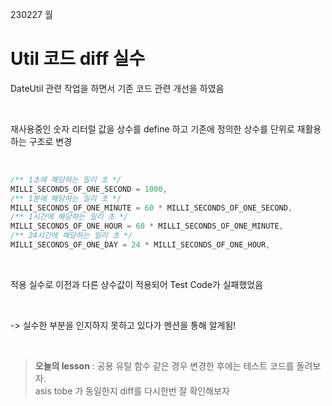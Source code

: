 230227 월

# Util 코드 diff 실수

DateUtil 관련 작업을 하면서 기존 코드 관련 개선을 하였음

&nbsp;

재사용중인 숫자 리터럴 값을 상수를 define 하고
기존에 정의한 상수를 단위로 재활용하는 구조로 변경

&nbsp;

```ts
/** 1초에 해당하는 밀리 초 */
MILLI_SECONDS_OF_ONE_SECOND = 1000,
/** 1분에 해당하는 밀리 초 */
MILLI_SECONDS_OF_ONE_MINUTE = 60 * MILLI_SECONDS_OF_ONE_SECOND,
/** 1시간에 해당하는 밀리 초 */
MILLI_SECONDS_OF_ONE_HOUR = 60 * MILLI_SECONDS_OF_ONE_MINUTE,
/** 24시간에 해당하는 밀리 초 */
MILLI_SECONDS_OF_ONE_DAY = 24 * MILLI_SECONDS_OF_ONE_HOUR,
```

&nbsp;

적용 실수로 이전과 다른 상수값이 적용되어 Test Code가 실패했었음

&nbsp;

-> 실수한 부분을 인지하지 못하고 있다가 멘션을 통해 알게됨!



&nbsp;

> **오늘의 lesson** : 공용 유틸 함수 같은 경우 변경한 후에는 테스트 코드를 돌려보자.   
> asis tobe 가 동일한지 diff를 다시한번 잘 확인해보자


&nbsp;
&nbsp;
&nbsp;
